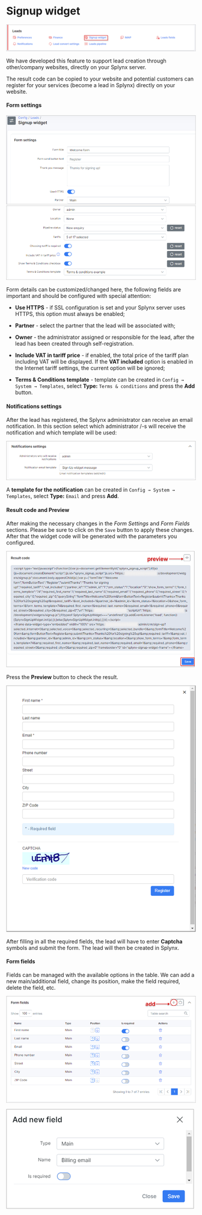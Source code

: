 Signup widget
=============

![img](icon.png)


We have developed this feature to support lead creation through other/company websites, directly on your Splynx server.

The result code can be copied to your website and potential customers can register for your services (become a lead in Splynx) directly on your website.

#### Form settings

![img](1.png)
![img](1_1.png)

Form details can be customized/changed here, the following fields are important and should be configured with special attention:

* **Use HTTPS** - if SSL configuration is set and your Splynx server uses HTTPS, this option must always be enabled;

* **Partner** - select the partner that the lead will be associated with;

* **Owner** - the administrator assigned or responsible for the lead, after the lead has been created through self-registration.

* **Include VAT in tariff price** - if enabled, the total price of the tariff plan including VAT will be displayed. If the **VAT included** option is enabled in the Internet tariff settings, the current option will be ignored;

* **Terms & Conditions template** - template can be created in `Config → System → Templates`, select **Type:** `Terms & conditions` and press the **Add** button.

#### Notifications settings

After the lead has registered, the Splynx administrator can receive an email notification. In this section select which administrator /-s will receive the notification and which template will be used:

![img](2.png)

A **template for the notification** can be created in `Config → System → Templates`, select **Type:** `Email` and press **Add**.

#### Result code and Preview

After making the necessary changes in the *Form Settings* and *Form Fields* sections. Please be sure to click on the `Save` button to apply these changes. After that the widget code will be generated with the parameters you configured.

![img](3.png)

Press the **Preview** button to check the result.

![img](3.1.png)

After filling in all the required fields, the lead will have to enter **Captcha** symbols and submit the form. The lead will then be created in Splynx.

#### Form fields

Fields can be managed with the available options in the table. We can add a new main/additional field, change its position, make the field required, delete the field, etc.

![img](4.png)

![img](4.1.png)
